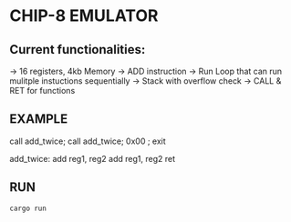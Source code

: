 # CHIP-8 EMULATOR

## Current functionalities:

-> 16 registers, 4kb Memory
-> ADD instruction
-> Run Loop that can run mulitple instuctions sequentially
-> Stack with overflow check
-> CALL & RET for functions

## EXAMPLE

call add_twice;
call add_twice;
0x00 ; exit

add_twice:
    add reg1, reg2
    add reg1, reg2
    ret

## RUN

```
cargo run
```